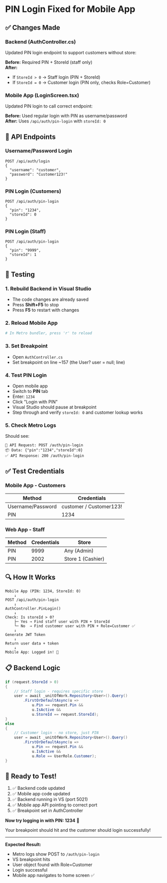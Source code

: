 # PIN Login Fixed for Mobile App

## ✅ Changes Made

### Backend (AuthController.cs)
Updated PIN login endpoint to support customers without store:

**Before:** Required PIN + StoreId (staff only)  
**After:** 
- If `StoreId > 0` → Staff login (PIN + StoreId)
- If `StoreId = 0` → Customer login (PIN only, checks Role=Customer)

### Mobile App (LoginScreen.tsx)
Updated PIN login to call correct endpoint:

**Before:** Used regular login with PIN as username/password  
**After:** Uses `/api/auth/pin-login` with `storeId: 0`

## 🎯 API Endpoints

### Username/Password Login
```
POST /api/auth/login
{
  "username": "customer",
  "password": "Customer123!"
}
```

### PIN Login (Customers)
```
POST /api/auth/pin-login
{
  "pin": "1234",
  "storeId": 0
}
```

### PIN Login (Staff)
```
POST /api/auth/pin-login
{
  "pin": "9999",
  "storeId": 1
}
```

## 🚀 Testing

### 1. Rebuild Backend in Visual Studio
- The code changes are already saved
- Press **Shift+F5** to stop
- Press **F5** to restart with changes

### 2. Reload Mobile App
```bash
# In Metro bundler, press 'r' to reload
```

### 3. Set Breakpoint
- Open `AuthController.cs`
- Set breakpoint on line ~157 (the User? user = null; line)

### 4. Test PIN Login
- Open mobile app
- Switch to **PIN** tab
- Enter: `1234`
- Click "Login with PIN"
- Visual Studio should pause at breakpoint
- Step through and verify `storeId: 0` and customer lookup works

### 5. Check Metro Logs
Should see:
```
🚀 API Request: POST /auth/pin-login
📦 Data: {"pin":"1234","storeId":0}
✅ API Response: 200 /auth/pin-login
```

## ✅ Test Credentials

### Mobile App - Customers
| Method | Credentials |
|--------|-------------|
| Username/Password | customer / Customer123! |
| PIN | 1234 |

### Web App - Staff
| Method | Credentials | Store |
|--------|-------------|-------|
| PIN | 9999 | Any (Admin) |
| PIN | 2002 | Store 1 (Cashier) |

## 🔍 How It Works

```
Mobile App (PIN: 1234, StoreId: 0)
    ↓
POST /api/auth/pin-login
    ↓
AuthController.PinLogin()
    ↓
Check: Is storeId > 0?
    ├─ Yes → Find staff user with PIN + StoreId
    └─ No  → Find customer user with PIN + Role=Customer ✅
    ↓
Generate JWT Token
    ↓
Return user data + token
    ↓
Mobile App: Logged in! 🎉
```

## 📋 Backend Logic

```csharp
if (request.StoreId > 0)
{
    // Staff login - requires specific store
    user = await _unitOfWork.Repository<User>().Query()
        .FirstOrDefaultAsync(u => 
            u.Pin == request.Pin && 
            u.IsActive && 
            u.StoreId == request.StoreId);
}
else
{
    // Customer login - no store, just PIN
    user = await _unitOfWork.Repository<User>().Query()
        .FirstOrDefaultAsync(u => 
            u.Pin == request.Pin && 
            u.IsActive && 
            u.Role == UserRole.Customer);
}
```

## 🎯 Ready to Test!

1. ✅ Backend code updated
2. ✅ Mobile app code updated  
3. ✅ Backend running in VS (port 5021)
4. ✅ Mobile app API pointing to correct port
5. ✅ Breakpoint set in AuthController

**Now try logging in with PIN: 1234** 🚀

Your breakpoint should hit and the customer should login successfully!

---

**Expected Result:**
- Metro logs show POST to `/auth/pin-login`
- VS breakpoint hits
- User object found with Role=Customer
- Login successful
- Mobile app navigates to home screen ✅
